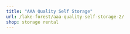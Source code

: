 ```yaml
---
title: "AAA Quality Self Storage"
url: /lake-forest/aaa-quality-self-storage-2/
shop: storage rental
---
```

